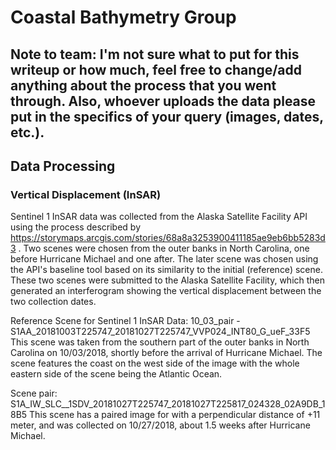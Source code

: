 # Coastal Bathymetry Group
## Note to team: I'm not sure what to put for this writeup or how much, feel free to change/add anything about the process that you went through. Also, whoever uploads the data please put in the specifics of your query (images, dates, etc.).

## Data Processing

### Vertical Displacement (InSAR)
Sentinel 1 InSAR data was collected from the Alaska Satellite Facility API using the process described by https://storymaps.arcgis.com/stories/68a8a3253900411185ae9eb6bb5283d3 . Two scenes were chosen from the outer banks in North Carolina, one before Hurricane Michael and one after. The later scene was chosen using the API's baseline tool based on its similarity to the initial (reference) scene. These two scenes were submitted to the Alaska Satellite Facility, which then generated an interferogram showing the vertical displacement between the two collection dates. 

Reference Scene for Sentinel 1 InSAR Data: 10_03_pair - S1AA_20181003T225747_20181027T225747_VVP024_INT80_G_ueF_33F5
This scene was taken from the southern part of the outer banks in North Carolina on 10/03/2018, shortly before the arrival of Hurricane Michael. The scene features the coast on the west side of the image with the whole eastern side of the scene being the Atlantic Ocean.

Scene pair: S1A_IW_SLC__1SDV_20181027T225747_20181027T225817_024328_02A9DB_18B5
This scene has a paired image for with a perpendicular distance of +11 meter, and was collected on 10/27/2018, about 1.5 weeks after Hurricane Michael.
